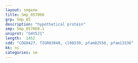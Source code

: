 ```yaml
---
layout: smgene
title: Smp_057060
grp: Smp_05
description: "hypothetical protein"
smp: Smp_057060.1
uniprot: "G4V5J1"
length:  1452
cdd: "COG0427, TIGR03948, cl00339, pfam02550, pfam13336"
kk: ns
categories: sm
---
```


